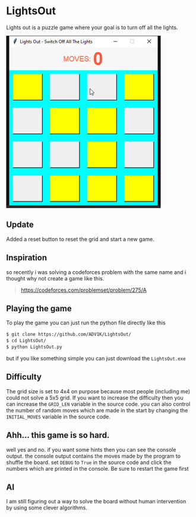 # LightsOut
Lights out is a puzzle game where your goal is to turn off all the lights.

![working version of Lights Out Game](LightsOut.gif?raw=true)

## Update
Added a reset button to reset the grid and start a new game.

## Inspiration
so recently i was solving a codeforces problem with the same name and i thought why not create a game like this.
> https://codeforces.com/problemset/problem/275/A

## Playing the game
To play the game you can just run the python file directly like this
```bash
$ git clone https://github.com/ADV1K/LightsOut/
$ cd LightsOut/
$ python LightsOut.py
```
but if you like something simple you can just download the `LightsOut.exe`

## Difficulty
The grid size is set to 4x4 on purpose because most people (including me) could not solve a 5x5 grid. If you want to increase the difficulty then you can increase the `GRID_LEN` variable in the source code. you can also control the number of random moves which are made in the start by changing the `INITIAL_MOVES` variable in the source code.

## Ahh... this game is so hard.
well yes and no. if you want some hints then you can see the console output. the console output contains the moves made by the program to shuffle the board. set `DEBUG` to `True` in the source code and click the numbers which are printed in the console. Be sure to restart the game first 

## AI
I am still figuring out a way to solve the board without human intervention by using some clever algorithms.
